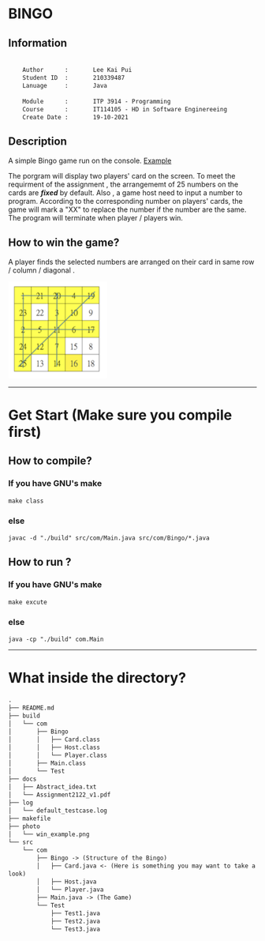 # BINGO

## Information

``` 

    Author      :       Lee Kai Pui
    Student ID  :       210339487
    Lanuage     :       Java

    Module      :       ITP 3914 - Programming
    Course      :       IT114105 - HD in Software Enginereeing
    Create Date :       19-10-2021

```

## Description 

A simple Bingo game run on the console. [Example](https://youtu.be/ANwucID0vAo)

The porgram will display two players' card on the screen. To meet the requirment of the assignment , the arrangememt of 25 numbers on the cards are ***fixed*** by default. Also , a game host need to input a number to program. According to the corresponding number on players' cards, the game will mark a "XX" to replace the number if the number are the same. The program will terminate when player / players win.


## How to win the game?

A player finds the selected numbers are arranged on their card in same row / column / diagonal .

<img src="./photo/win_example.png" style="width:200px;"/>

***
# Get Start (**Make sure you compile first**)

## How to compile?

### If you have GNU's make

```
make class
```

### else

```
javac -d "./build" src/com/Main.java src/com/Bingo/*.java 
```

## How to run ?

### If you have GNU's make

```
make excute
```

### else

``` 
java -cp "./build" com.Main
```

***


# What inside the directory?

```
.
├── README.md
├── build
│   └── com
│       ├── Bingo
│       │   ├── Card.class
│       │   ├── Host.class
│       │   └── Player.class
│       ├── Main.class
│       └── Test
├── docs
│   ├── Abstract_idea.txt
│   └── Assignment2122_v1.pdf
├── log
│   └── default_testcase.log
├── makefile
├── photo
│   └── win_example.png
└── src
    └── com
        ├── Bingo -> (Structure of the Bingo)
        │   ├── Card.java <- (Here is something you may want to take a look)
        │   ├── Host.java
        │   └── Player.java
        ├── Main.java -> (The Game)
        └── Test
            ├── Test1.java
            ├── Test2.java
            └── Test3.java
```


